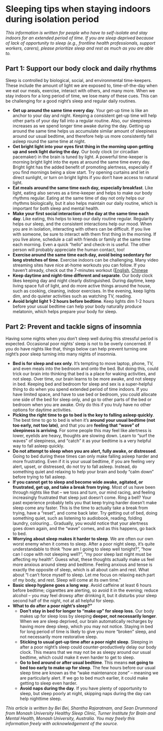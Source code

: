# Sleeping tips when staying indoors during isolation period

_This information is written for people who have to self-isolate and stay indoors for an extended period of time. If you are sleep deprived because of lack of opportunity to sleep (e.g., frontline health professionals, support workers, carers), please prioritize sleep and rest as much as you are able to._

## Part 1: Support our body clock and daily rhythms
Sleep is controlled by biological, social, and environmental time-keepers. These include the amount of light we are exposed to, time-of-the-day when we eat our meals, exercise, interact with others, and many more. When we stay indoors for a long period of time, we lose many of these cues. This can be challenging for a good night’s sleep and regular daily routines. 
- **Get up around the same time every day**. Your get-up time is like an anchor to your day and night. Keeping a consistent get-up time will help other parts of your day fall into a regular routine. Also, our sleepiness increases as we spend longer time awake during the day. Getting up around the same time helps us accumulate similar amount of sleepiness around our usual bedtime, and therefore help us more consistently fall asleep round the same time at night.
- **Get bright light into your eyes first thing in the morning upon getting up and seek light during the day**. Our body clock (or circadian pacemaker) in the brain is tuned by light. A powerful time-keeper is morning bright light into the eyes at around the same time every day. Bright light has the added benefit of promoting alertness, especially if you find mornings being a slow start. Try opening curtains and let in direct sunlight, or turn on bright lights if you don’t have access to natural light.
- **Eat meals around the same time each day, especially breakfast**. Like light, eating also serves as a time-keeper and helps to make our body rhythms regular. Eating at the same time of day not only helps our rhythms biologically, but it also helps maintain our daily routine, which is important for both sleep and mental health.
- **Make your first social interaction of the day at the same time each day**. Like eating, this helps to keep our daily routine regular. Regularity helps our sleep, and the consistent interactions help our mood. When you are in isolation, interacting with others can be difficult. If you live with someone, be sure to interact with them first thing in the morning. If you live alone, schedule a call with friends or family at the same time each morning. Even a quick “hello” and check-in is useful. The other person will probably appreciate the human contact, too!
 - **Exercise around the same time each day, avoid being sedentary for long stretches of time**. Exercise indoors can be challenging. Many video streaming sites have nice at-home workouts you can follow. If you haven’t already, check out the 7-minutes workout ([English](https://www.webmd.com/fitness-exercise/ss/the-7-minute-workout-slideshow), [Chinese](https://baijiahao.baidu.com/s?id=1611574157441833471&wfr=spider&for=pc)
- **Keep daytime and night-time different and separate**. Our body clock likes keeping day and night clearly distinguished. During daytime, keep living space full of light, and do more active things around the house, such as cooking, cleaning, indoor exercises. In the evening, keep lights dim, and do quieter activities such as watching TV, reading. 
- **Avoid bright light 1-2 hours before bedtime**. Keep lights dim 1-2 hours before your usual bedtime can help your body naturally produce melatonin, which helps prepare your body for sleep.

## Part 2: Prevent and tackle signs of insomnia
Having some nights when you don’t sleep well during this stressful period is expected. Occasional poor nights’ sleep is not to be overly concerned. If you do have nights like that, things below can help prevent turning one night’s poor sleep turning into many nights of insomnia.
- **Bed is for sleep and sex only**. It’s tempting to move laptop, phone, TV, and even meals into the bedroom and onto the bed. But doing this, could trick our brain into thinking that bed is a place for waking activities, and not sleep. Over time, our brain learns to be more awake, and not sleepy in bed. Keeping bed and bedroom for sleep and sex is a super-helpful thing to do when you spend extended period of time indoors. If you have limited space, and have to use bed or bedroom, you could allocate one side of the bed for sleep only, and go to other parts of the bed or bedroom when you are awake. Only do this if you truly have no other options for daytime activities.
- **Picking the right time to go to bed is the key to falling asleep quickly**. The best time to go to bed is when it’s **around your usual bedtime (not too early, not too late)**, and that you are **feeling that “wave” of sleepiness is arriving**. For some people this may feel like alertness is lower, eyelids are heavy, thoughts are slowing down. Learn to “surf the waves” of sleepiness, and “catch” it as your bedtime is a very helpful way to fall asleep quickly. 
- **Do not attempt to sleep when you are alert, fully awake, or distressed**. Going to bed during these times can only make falling asleep harder and more frustrating. Even if it is your usual bedtime, if you are feeling very alert, upset, or distressed, do not try to fall asleep. Instead, do something quiet and relaxing to help your brain and body “calm down” before trying to fall asleep.
- **If you cannot get to sleep and become wide awake, agitated, or frustrated, get up, and take a break from trying**. Most of us have been through nights like that – we toss and turn, our mind racing, and feeling increasingly frustrated that sleep just doesn’t come. Ring a bell? Your past experience probably tells you that keep trying harder doesn’t make sleep come any faster. This is the time to actually take a break from trying, have a “reset”, and come back later. Try getting out of bed, doing something quiet, such as listening to audiobook, reading, folding laundry, colouring… Gradually, you would notice that your alertness goes down again, and the “wave” comes, and as this happens, go back to bed. 
- **Worrying about sleep makes it harder to sleep**. We are often our own worst enemy when it comes to sleep. After a poor night sleep, it’s quite understandable to think “how am I going to sleep well tonight?”, “how can I cope with not sleeping well?”, “my poor sleep last night must be affecting my health”. Guess what, these thoughts actually make us feel more anxious around sleep and bedtime. Feeling anxious and tense is exactly the opposite of sleep, which is all about calm and rest. What about “I can’t force myself to sleep. Let me focus on relaxing each part of my body, and rest. Sleep will come at its own time.”
- **Basic sleep hygiene goes a long way**. Avoid caffeine at least 6 hours before bedtime; cigarettes are alerting, so avoid it in the evening; reduce alcohol – you may feel drowsy after drinking it, but it disturbs your sleep second half of the night, not at all helpful for sleep. 
- **What to do after a poor night’s sleep?”**
	- **Don’t stay in bed for longer to “make up” for sleep loss**. Our body makes up for sleep loss by sleeping **deeper, not necessarily longer**. When we are sleep deprived, our brain automatically recharges by having more deep sleep, which you may not notice. Staying in bed for long period of time is likely to give you more “broken” sleep, and not necessarily more restorative sleep. 
	- **Sticking to usual get-up time after a poor night sleep**. Sleeping in after a poor night’s sleep could counter-productively delay our body clock. This means that we may not be as sleepy around our usual bedtime, which could make it even harder to get to sleep. 
	- **Go to bed around or after usual bedtime**. This means **not going to bed too early to make up for sleep**. The few hours before our usual sleep time are known as the “wake maintenance zone” – meaning we are particularly alert. If we go to bed much earlier, it could make getting to sleep even harder. 
	- **Avoid naps during the day**. If you have plenty of opportunity to sleep, but sleep poorly at night, skipping naps during the day can help nighttime sleep.
	
_This article is written by Bei Bei, Shantha Rajaratnam, and Sean Drummond from Monash University Healthy Sleep Clinic, Turner Institute for Brain and Mental Health, Monash University, Australia. You may freely this information freely with acknowledgement of the source._

